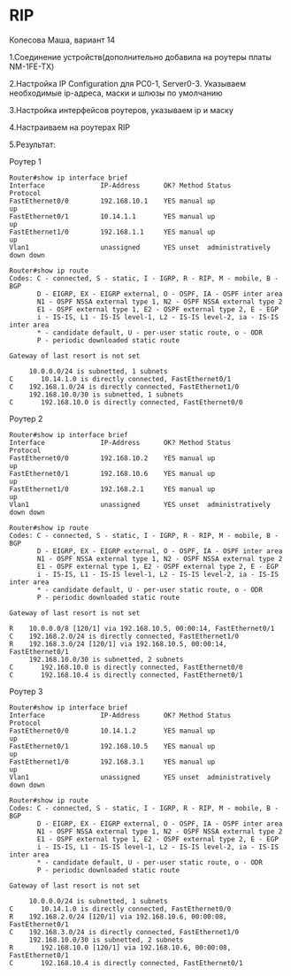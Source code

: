 # RIP
Колесова Маша, вариант 14

1.Соединение устройств(дополнительно добавила на роутеры платы NM-1FE-TX)

2.Настройка IP Configuration для PC0-1, Server0-3. Указываем необходимые ip-адреса, маски и шлюзы по умолчанию

3.Настройка интерфейсов роутеров, указываем ip и маску

4.Настраиваем на роутерах RIP

5.Результат:

Роутер 1

    Router#show ip interface brief
    Interface              IP-Address      OK? Method Status                Protocol 
    FastEthernet0/0        192.168.10.1    YES manual up                    up 
    FastEthernet0/1        10.14.1.1       YES manual up                    up 
    FastEthernet1/0        192.168.1.1     YES manual up                    up 
    Vlan1                  unassigned      YES unset  administratively down down

    Router#show ip route
    Codes: C - connected, S - static, I - IGRP, R - RIP, M - mobile, B - BGP
           D - EIGRP, EX - EIGRP external, O - OSPF, IA - OSPF inter area
           N1 - OSPF NSSA external type 1, N2 - OSPF NSSA external type 2
           E1 - OSPF external type 1, E2 - OSPF external type 2, E - EGP
           i - IS-IS, L1 - IS-IS level-1, L2 - IS-IS level-2, ia - IS-IS inter area
           * - candidate default, U - per-user static route, o - ODR
           P - periodic downloaded static route

    Gateway of last resort is not set

         10.0.0.0/24 is subnetted, 1 subnets
    C       10.14.1.0 is directly connected, FastEthernet0/1
    C    192.168.1.0/24 is directly connected, FastEthernet1/0
         192.168.10.0/30 is subnetted, 1 subnets
    C       192.168.10.0 is directly connected, FastEthernet0/0

Роутер 2

    Router#show ip interface brief
    Interface              IP-Address      OK? Method Status                Protocol 
    FastEthernet0/0        192.168.10.2    YES manual up                    up 
    FastEthernet0/1        192.168.10.6    YES manual up                    up 
    FastEthernet1/0        192.168.2.1     YES manual up                    up 
    Vlan1                  unassigned      YES unset  administratively down down
    
    Router#show ip route
    Codes: C - connected, S - static, I - IGRP, R - RIP, M - mobile, B - BGP
           D - EIGRP, EX - EIGRP external, O - OSPF, IA - OSPF inter area
           N1 - OSPF NSSA external type 1, N2 - OSPF NSSA external type 2
           E1 - OSPF external type 1, E2 - OSPF external type 2, E - EGP
           i - IS-IS, L1 - IS-IS level-1, L2 - IS-IS level-2, ia - IS-IS inter area
           * - candidate default, U - per-user static route, o - ODR
           P - periodic downloaded static route

    Gateway of last resort is not set

    R    10.0.0.0/8 [120/1] via 192.168.10.5, 00:00:14, FastEthernet0/1
    C    192.168.2.0/24 is directly connected, FastEthernet1/0
    R    192.168.3.0/24 [120/1] via 192.168.10.5, 00:00:14, FastEthernet0/1
         192.168.10.0/30 is subnetted, 2 subnets
    C       192.168.10.0 is directly connected, FastEthernet0/0
    C       192.168.10.4 is directly connected, FastEthernet0/1
    
Роутер 3

    Router#show ip interface brief
    Interface              IP-Address      OK? Method Status                Protocol 
    FastEthernet0/0        10.14.1.2       YES manual up                    up 
    FastEthernet0/1        192.168.10.5    YES manual up                    up 
    FastEthernet1/0        192.168.3.1     YES manual up                    up 
    Vlan1                  unassigned      YES unset  administratively down down
    
    Router#show ip route
    Codes: C - connected, S - static, I - IGRP, R - RIP, M - mobile, B - BGP
           D - EIGRP, EX - EIGRP external, O - OSPF, IA - OSPF inter area
           N1 - OSPF NSSA external type 1, N2 - OSPF NSSA external type 2
           E1 - OSPF external type 1, E2 - OSPF external type 2, E - EGP
           i - IS-IS, L1 - IS-IS level-1, L2 - IS-IS level-2, ia - IS-IS inter area
           * - candidate default, U - per-user static route, o - ODR
           P - periodic downloaded static route

    Gateway of last resort is not set

         10.0.0.0/24 is subnetted, 1 subnets
    C       10.14.1.0 is directly connected, FastEthernet0/0
    R    192.168.2.0/24 [120/1] via 192.168.10.6, 00:00:08, FastEthernet0/1
    C    192.168.3.0/24 is directly connected, FastEthernet1/0
         192.168.10.0/30 is subnetted, 2 subnets
    R       192.168.10.0 [120/1] via 192.168.10.6, 00:00:08, FastEthernet0/1
    C       192.168.10.4 is directly connected, FastEthernet0/1
